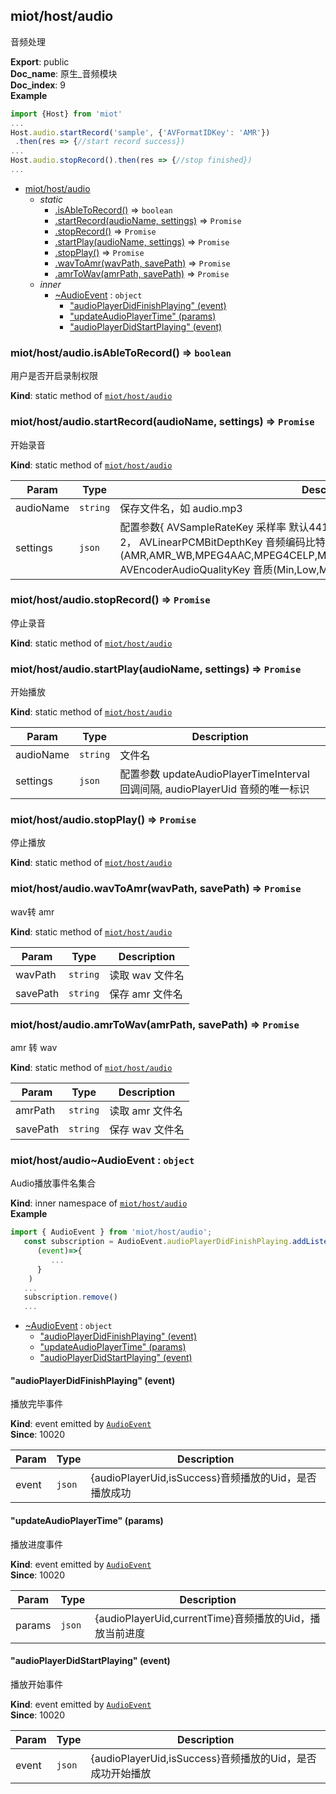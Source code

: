 <a name="module_miot/host/audio"></a>

## miot/host/audio
音频处理

**Export**: public  
**Doc_name**: 原生_音频模块  
**Doc_index**: 9  
**Example**  
```js
import {Host} from 'miot'
...
Host.audio.startRecord('sample', {'AVFormatIDKey': 'AMR'})
 .then(res => {//start record success})
...
Host.audio.stopRecord().then(res => {//stop finished})
...
```

* [miot/host/audio](#module_miot/host/audio)
    * _static_
        * [.isAbleToRecord()](#module_miot/host/audio.isAbleToRecord) ⇒ <code>boolean</code>
        * [.startRecord(audioName, settings)](#module_miot/host/audio.startRecord) ⇒ <code>Promise</code>
        * [.stopRecord()](#module_miot/host/audio.stopRecord) ⇒ <code>Promise</code>
        * [.startPlay(audioName, settings)](#module_miot/host/audio.startPlay) ⇒ <code>Promise</code>
        * [.stopPlay()](#module_miot/host/audio.stopPlay) ⇒ <code>Promise</code>
        * [.wavToAmr(wavPath, savePath)](#module_miot/host/audio.wavToAmr) ⇒ <code>Promise</code>
        * [.amrToWav(amrPath, savePath)](#module_miot/host/audio.amrToWav) ⇒ <code>Promise</code>
    * _inner_
        * [~AudioEvent](#module_miot/host/audio..AudioEvent) : <code>object</code>
            * ["audioPlayerDidFinishPlaying" (event)](#module_miot/host/audio..AudioEvent.event_audioPlayerDidFinishPlaying)
            * ["updateAudioPlayerTime" (params)](#module_miot/host/audio..AudioEvent.event_updateAudioPlayerTime)
            * ["audioPlayerDidStartPlaying" (event)](#module_miot/host/audio..AudioEvent.event_audioPlayerDidStartPlaying)

<a name="module_miot/host/audio.isAbleToRecord"></a>

### miot/host/audio.isAbleToRecord() ⇒ <code>boolean</code>
用户是否开启录制权限

**Kind**: static method of [<code>miot/host/audio</code>](#module_miot/host/audio)  
<a name="module_miot/host/audio.startRecord"></a>

### miot/host/audio.startRecord(audioName, settings) ⇒ <code>Promise</code>
开始录音

**Kind**: static method of [<code>miot/host/audio</code>](#module_miot/host/audio)  

| Param | Type | Description |
| --- | --- | --- |
| audioName | <code>string</code> | 保存文件名，如 audio.mp3 |
| settings | <code>json</code> | 配置参数{ AVSampleRateKey 采样率 默认44100，                                AVNumberOfChannelsKey 声道，默认2，                                AVLinearPCMBitDepthKey 音频编码比特率 默认16,                                AVFormatIDKey 编码格式(AMR,AMR_WB,MPEG4AAC,MPEG4CELP,MPEG4HVXC,MPEG4TwinVQ,AC3,60958AC3),                                AVEncoderAudioQualityKey 音质(Min,Low,Medium,High,Max)                              } |

<a name="module_miot/host/audio.stopRecord"></a>

### miot/host/audio.stopRecord() ⇒ <code>Promise</code>
停止录音

**Kind**: static method of [<code>miot/host/audio</code>](#module_miot/host/audio)  
<a name="module_miot/host/audio.startPlay"></a>

### miot/host/audio.startPlay(audioName, settings) ⇒ <code>Promise</code>
开始播放

**Kind**: static method of [<code>miot/host/audio</code>](#module_miot/host/audio)  

| Param | Type | Description |
| --- | --- | --- |
| audioName | <code>string</code> | 文件名 |
| settings | <code>json</code> | 配置参数 updateAudioPlayerTimeInterval 回调间隔, audioPlayerUid 音频的唯一标识 |

<a name="module_miot/host/audio.stopPlay"></a>

### miot/host/audio.stopPlay() ⇒ <code>Promise</code>
停止播放

**Kind**: static method of [<code>miot/host/audio</code>](#module_miot/host/audio)  
<a name="module_miot/host/audio.wavToAmr"></a>

### miot/host/audio.wavToAmr(wavPath, savePath) ⇒ <code>Promise</code>
wav转 amr

**Kind**: static method of [<code>miot/host/audio</code>](#module_miot/host/audio)  

| Param | Type | Description |
| --- | --- | --- |
| wavPath | <code>string</code> | 读取 wav 文件名 |
| savePath | <code>string</code> | 保存 amr 文件名 |

<a name="module_miot/host/audio.amrToWav"></a>

### miot/host/audio.amrToWav(amrPath, savePath) ⇒ <code>Promise</code>
amr 转 wav

**Kind**: static method of [<code>miot/host/audio</code>](#module_miot/host/audio)  

| Param | Type | Description |
| --- | --- | --- |
| amrPath | <code>string</code> | 读取 amr 文件名 |
| savePath | <code>string</code> | 保存 wav 文件名 |

<a name="module_miot/host/audio..AudioEvent"></a>

### miot/host/audio~AudioEvent : <code>object</code>
Audio播放事件名集合

**Kind**: inner namespace of [<code>miot/host/audio</code>](#module_miot/host/audio)  
**Example**  
```js
import { AudioEvent } from 'miot/host/audio';
   const subscription = AudioEvent.audioPlayerDidFinishPlaying.addListener(
      (event)=>{
         ...
      }
    )
   ...
   subscription.remove()
   ...
```

* [~AudioEvent](#module_miot/host/audio..AudioEvent) : <code>object</code>
    * ["audioPlayerDidFinishPlaying" (event)](#module_miot/host/audio..AudioEvent.event_audioPlayerDidFinishPlaying)
    * ["updateAudioPlayerTime" (params)](#module_miot/host/audio..AudioEvent.event_updateAudioPlayerTime)
    * ["audioPlayerDidStartPlaying" (event)](#module_miot/host/audio..AudioEvent.event_audioPlayerDidStartPlaying)

<a name="module_miot/host/audio..AudioEvent.event_audioPlayerDidFinishPlaying"></a>

#### "audioPlayerDidFinishPlaying" (event)
播放完毕事件

**Kind**: event emitted by [<code>AudioEvent</code>](#module_miot/host/audio..AudioEvent)  
**Since**: 10020  

| Param | Type | Description |
| --- | --- | --- |
| event | <code>json</code> | {audioPlayerUid,isSuccess}音频播放的Uid，是否播放成功 |

<a name="module_miot/host/audio..AudioEvent.event_updateAudioPlayerTime"></a>

#### "updateAudioPlayerTime" (params)
播放进度事件

**Kind**: event emitted by [<code>AudioEvent</code>](#module_miot/host/audio..AudioEvent)  
**Since**: 10020  

| Param | Type | Description |
| --- | --- | --- |
| params | <code>json</code> | {audioPlayerUid,currentTime}音频播放的Uid，播放当前进度 |

<a name="module_miot/host/audio..AudioEvent.event_audioPlayerDidStartPlaying"></a>

#### "audioPlayerDidStartPlaying" (event)
播放开始事件

**Kind**: event emitted by [<code>AudioEvent</code>](#module_miot/host/audio..AudioEvent)  
**Since**: 10020  

| Param | Type | Description |
| --- | --- | --- |
| event | <code>json</code> | {audioPlayerUid,isSuccess}音频播放的Uid，是否成功开始播放 |

